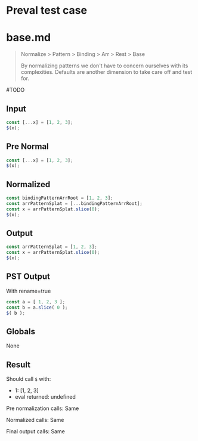 # Preval test case

# base.md

> Normalize > Pattern > Binding > Arr > Rest > Base
>
> By normalizing patterns we don't have to concern ourselves with its complexities. Defaults are another dimension to take care off and test for.

#TODO

## Input

`````js filename=intro
const [...x] = [1, 2, 3];
$(x);
`````

## Pre Normal

`````js filename=intro
const [...x] = [1, 2, 3];
$(x);
`````

## Normalized

`````js filename=intro
const bindingPatternArrRoot = [1, 2, 3];
const arrPatternSplat = [...bindingPatternArrRoot];
const x = arrPatternSplat.slice(0);
$(x);
`````

## Output

`````js filename=intro
const arrPatternSplat = [1, 2, 3];
const x = arrPatternSplat.slice(0);
$(x);
`````

## PST Output

With rename=true

`````js filename=intro
const a = [ 1, 2, 3 ];
const b = a.slice( 0 );
$( b );
`````

## Globals

None

## Result

Should call `$` with:
 - 1: [1, 2, 3]
 - eval returned: undefined

Pre normalization calls: Same

Normalized calls: Same

Final output calls: Same
